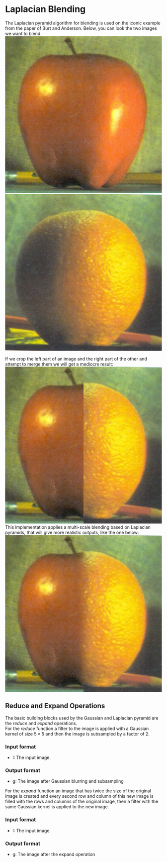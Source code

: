 # Laplacian Blending

The Laplacian pyramid algorithm for blending is used on the iconic example from the paper of Burt and Anderson. Below, you can look the two images we want to blend.<br />
![apple](apple.png)  ![orange](orange.png)<br />

If we crop the left part of an image and the right part of the other and attempt to merge them we will get a mediocre result:<br />
![img1](img1.png)<br />
This implementation applies a multi-scale blending based on Laplacian pyramids, that will give more realistic outputs, like the one below:<br />
![img2](img2.png)

## Reduce and Expand Operations
The basic building blocks used by the Gaussian and Laplacian pyramid are the *reduce* and *expand* operations.<br />
For the *reduce* function a filter to the image is applied with a Gaussian kernel of size $5\times 5$ and then the image is subsampled by a factor of 2.

### Input format
- I: The input image.

### Output format
- g: The image after Gaussian blurring and subsampling

For the *expand* function an image that has twice the size of the original image is created and every second row and column of this new image is filled with the rows and columns of the original image, then a filter with the same Gaussian kernel is applied to the new image.

### Input format
- I: The input image.

### Output format
- g: The image after the expand operation

